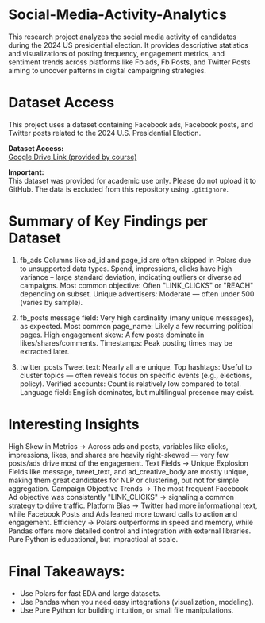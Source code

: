 # Social-Media-Activity-Analytics
This research project analyzes the social media activity of candidates during the 2024 US presidential election. It provides descriptive statistics and visualizations of posting frequency, engagement metrics, and sentiment trends across platforms like Fb ads, Fb Posts, and Twitter Posts aiming to uncover patterns in digital campaigning strategies.

# Dataset Access
This project uses a dataset containing Facebook ads, Facebook posts, and Twitter posts related to the 2024 U.S. Presidential Election.

**Dataset Access:**  
[Google Drive Link (provided by course)](https://drive.google.com/file/d/1Jq0fPb-tq76Ee_RtM58fT0_M3o-JDBwe/view?usp=sharing)

**Important:**  
This dataset was provided for academic use only. Please do not upload it to GitHub. The data is excluded from this repository using `.gitignore`.

# Summary of Key Findings per Dataset
1. fb_ads
Columns like ad_id and page_id are often skipped in Polars due to unsupported data types.
Spend, impressions, clicks have high variance – large standard deviation, indicating outliers or diverse ad campaigns.
Most common objective: Often "LINK_CLICKS" or "REACH" depending on subset.
Unique advertisers: Moderate — often under 500 (varies by sample).

2. fb_posts
message field: Very high cardinality (many unique messages), as expected.
Most common page_name: Likely a few recurring political pages.
High engagement skew: A few posts dominate in likes/shares/comments.
Timestamps: Peak posting times may be extracted later.

3. twitter_posts
Tweet text: Nearly all are unique.
Top hashtags: Useful to cluster topics — often reveals focus on specific events (e.g., elections, policy).
Verified accounts: Count is relatively low compared to total.
Language field: English dominates, but multilingual presence may exist.

# Interesting Insights 
High Skew in Metrics → 	Across ads and posts, variables like clicks, impressions, likes, and shares are heavily right-skewed — very few posts/ads drive most of the engagement.
Text Fields → Unique Explosion	Fields like message, tweet_text, and ad_creative_body are mostly unique, making them great candidates for NLP or clustering, but not for simple aggregation.
Campaign Objective Trends	→ The most frequent Facebook Ad objective was consistently "LINK_CLICKS" → signaling a common strategy to drive traffic.
Platform Bias → Twitter had more informational text, while Facebook Posts and Ads leaned more toward calls to action and engagement.
Efficiency → Polars outperforms in speed and memory, while Pandas offers more detailed control and integration with external libraries. Pure Python is educational, but impractical at scale.

# Final Takeaways:
- Use Polars for fast EDA and large datasets.
- Use Pandas when you need easy integrations (visualization, modeling).
- Use Pure Python for building intuition, or small file manipulations.


